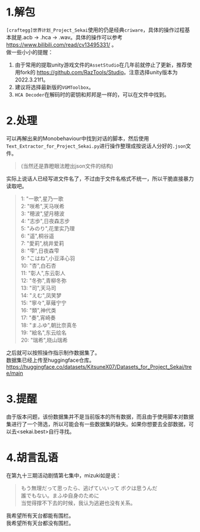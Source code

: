 # 1.解包
``[craftegg]世界计划_Project_Sekai``使用的仍是经典``criware``，具体的操作过程基本就是.acb -> .hca -> .wav。具体的操作可以参考 <https://www.bilibili.com/read/cv13495331/> 。<br>
做一些小小的提醒：
1. 由于常用的提取unity游戏文件的``AssetStudio``在几年前就停止了更新，推荐使用fork的 <https://github.com/RazTools/Studio>。注意选择unity版本为2022.3.21f1。 <br>
2. 建议将选择最新版的``VGMToolbox``。 <br>
3. ``HCA Decoder``在解码时的密钥和邦邦是一样的，可以在文件中找到。 <br>
# 2.处理
可以再解出来的Monobehaviour中找到对话的脚本，然后使用``Text_Extractor_for_Project_Sekai.py``进行操作整理成按说话人分好的``.json``文件。<br>
>(当然还是靠瞪眼法瞪出json文件的结构)

实际上说话人已经写进文件名了，不过由于文件名格式不统一，所以干脆直接暴力读取吧。 <br>
>1: "一歌",星乃一歌 <br> 
2: "咲希",天马咲希<br>
3: "穂波",望月穂波<br>
4: "志歩",日夜森志步<br>
5: "みのり",花里实乃理<br>
6: "遥",桐谷遥<br>
7: "愛莉",桃井爱莉<br>
8: "雫",日夜森雫<br>
9: "こはね",小豆泽心羽<br>
10: "杏",白石杏<br>
11: "彰人",东云彰人<br>
12: "冬弥",青柳冬弥<br>
13: "司",天马司<br>
14: "えむ",凤笑梦<br>
15: "寧々",草薙宁宁<br>
16: "類",神代类<br>
17: "奏",宵崎奏<br>
18: "まふゆ",朝比奈真冬<br>
19: "絵名",东云绘名<br>
20: "瑞希",晓山瑞希<br>

之后就可以按照操作指示制作数据集了。<br>
数据集已经上传至huggingface仓库。<https://huggingface.co/datasets/KitsuneX07/Datasets_for_Project_Sekai/tree/main>

# 3.提醒
由于版本问题，该份数据集并不是当前版本的所有数据，而且由于使用脚本对数据集进行了一个筛选，所以可能会有一些数据集的缺失。如果你想要去全部数据，可以去<sekai.best>自行寻找。 <br>

# 4.胡言乱语
在第九十三期活动剧情第七集中，mizuki如是说：
> もう無理だって思ったら、逃げていいって ボクは思うんだ<br>
> 誰でもない。まふゆ自身のために<br>
当觉得撑不下去的时候，我认为逃避也没有关系。<br>

我希望所有天台都能有围栏。<br>
我希望所有天台都没有围栏。<br>